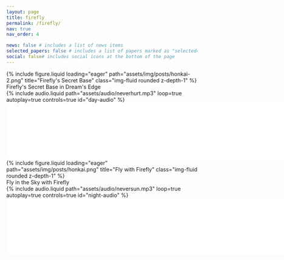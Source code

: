 ```yaml
---
layout: page
title: firefly
permalink: /firefly/
nav: true
nav_order: 4

news: false # includes a list of news items
selected_papers: false # includes a list of papers marked as "selected={true}"
social: false# includes social icons at the bottom of the page
---
```


<div class="row mt-3 day-content">
    <div class="col-sm mt-3 mt-md-0">
        {% include figure.liquid loading="eager" path="assets/img/posts/honkai-2.png" title="Firefly's Secret Base" class="img-fluid rounded z-depth-1" %}
        <div class="caption">
            Firefly's Secret Base in Dream's Edge
        </div>
    </div>
</div>


<div class="row justify-content-center mt-3 day-content">
    <div class="col-sm mt-3 mt-md-0">
        {% include audio.liquid path="assets/audio/neverhurt.mp3" loop=true autoplay=true controls=true id="day-audio" %}
    </div>
</div>


<div class="row justify-content-center mt-3 day-content">
    <div class="col-sm mt-3 mt-md-0" style="width: 100vw;">
        <iframe             src="//player.bilibili.com/player.html?isOutside=true&aid=1102909331&bvid=BV1eA4m1F7tp&cid=1502067081&p=1&autoplay=0" 
            scrolling="no" 
            border="0" 
            frameborder="no" 
            framespacing="0" 
            allowfullscreen="true" 
            style="width: 100%; height: auto;"
        ></iframe>
    </div>
</div>


<div class="row mt-3 night-content">
    <div class="col-sm mt-3 mt-md-0">
        {% include figure.liquid loading="eager" path="assets/img/posts/honkai.png" title="Fly with Firefly" class="img-fluid rounded z-depth-1" %}
        <div class="caption">
            Fly in the Sky with Firefly
        </div>
    </div>
</div>

<div class="row justify-content-center mt-3 night-content">
    <div class="col-sm mt-3 mt-md-0">
        {% include audio.liquid path="assets/audio/neversun.mp3" loop=true autoplay=true controls=true id="night-audio" %}
    </div>
</div>

<div class="row justify-content-center mt-3 night-content">
    <div class="col-sm mt-3 mt-md-0" style="width: 100vw;">
        <iframe             src="//player.bilibili.com/player.html?isOutside=true&aid=112649375318306&bvid=BV1qQgkeeEhR&cid=500001589435870&p=1&autoplay=0" 
            scrolling="no" 
            border="0" 
            frameborder="no" 
            framespacing="0" 
            allowfullscreen="true" 
            style="width: 100%; height: auto;"
        ></iframe>
    </div>
</div>



<script>
document.addEventListener("DOMContentLoaded", function() {
    const dayAudio = document.getElementById("day-audio");
    const nightAudio = document.getElementById("night-audio");

    // 初始设置，根据系统主题播放对应的音频
    function applyThemeBasedOnSystemPreference() {
        const isDarkMode = window.matchMedia('(prefers-color-scheme: dark)').matches;
        console.log(isDarkMode)
        if (isDarkMode) {
            nightAudio.play();
            dayAudio.pause();
        } else {
            dayAudio.play();
            nightAudio.pause();
        }
    }

    applyThemeBasedOnSystemPreference()
});
</script> 

